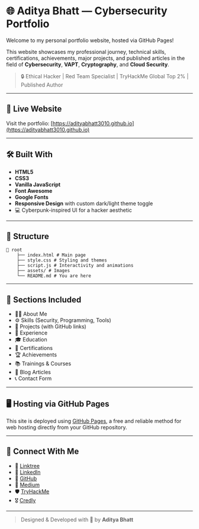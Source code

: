 # 🌐 Aditya Bhatt — Cybersecurity Portfolio

Welcome to my personal portfolio website, hosted via GitHub Pages!

This website showcases my professional journey, technical skills, certifications, achievements, major projects, and published articles in the field of **Cybersecurity**, **VAPT**, **Cryptography**, and **Cloud Security**.

> 🔒 Ethical Hacker | Red Team Specialist | TryHackMe Global Top 2% | Published Author

---

## 🚀 Live Website

Visit the portfolio: [https://adityabhatt3010.github.io](https://adityabhatt3010.github.io)

---

## 🛠️ Built With

- **HTML5**
- **CSS3**
- **Vanilla JavaScript**
- **Font Awesome**
- **Google Fonts**
- **Responsive Design** with custom dark/light theme toggle
- 💻 Cyberpunk-inspired UI for a hacker aesthetic

---

## 📂 Structure

```
📁 root
    ├── index.html # Main page
    ├── style.css # Styling and themes
    ├── script.js # Interactivity and animations
    ├── assets/ # Images
    └── README.md # You are here
```

---

## 🧠 Sections Included

- 👨‍💻 About Me
- ⚙️ Skills (Security, Programming, Tools)
- 📁 Projects (with GitHub links)
- 🏢 Experience
- 🎓 Education
- 📜 Certifications
- 🏆 Achievements
- 📚 Trainings & Courses
- 📝 Blog Articles
- 📞 Contact Form

---

## 🖥️ Hosting via GitHub Pages

This site is deployed using [GitHub Pages](https://pages.github.com/), a free and reliable method for web hosting directly from your GitHub repository.

---

## 📧 Connect With Me

- 🔗 [Linktree](linktree)
- 💼 [LinkedIn](https://www.linkedin.com/in/echo-pimpisan-926591373/)
- 🐙 [GitHub](https://github.com/EchoKushu/Cybersec-personal-profile)
- 📝 [Medium](https://github.com/EchoKushu/Cybersec-personal-profile)
- 🛡️ [TryHackMe](tryhackme)
- 🎖️ [Credly](https://github.com/EchoKushu/Cybersec-personal-profile)

---

> Designed & Developed with 💙 by **Aditya Bhatt**
